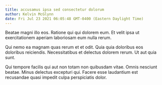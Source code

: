 ```yaml
---
title: accusamus ipsa sed consectetur dolorum
author: Kelvin McGlynn
date: Fri Jul 23 2021 06:05:48 GMT-0400 (Eastern Daylight Time)
---
```

Beatae magni illo eos. Ratione qui qui dolorem eum. Et velit ipsa ut exercitationem aperiam laboriosam eum nulla rerum.

 Qui nemo ea magnam quas rerum et et odit. Quia quia doloribus eos doloribus reiciendis. Necessitatibus et delectus dolorem rerum. Ut aut quia sunt.

 Qui tempore facilis qui aut non totam non quibusdam vitae. Omnis nesciunt beatae. Minus delectus excepturi qui. Facere esse laudantium est recusandae quasi impedit culpa perspiciatis dolor.